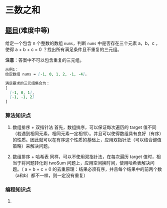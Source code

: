 # 三数之和

## [题目](https://leetcode-cn.com/problems/3sum/)(难度中等)

给定一个包含 n 个整数的数组 `nums`，判断 `nums` 中是否存在三个元素 a，b，c ，使得 a + b + c = 0 ？找出所有满足条件且不重复的三元组。

**注意**：答案中不可以包含重复的三元组。

```markdown
示例1：
给定数组 nums = [-1, 0, 1, 2, -1, -4]，

满足要求的三元组集合为：
[
  [-1, 0, 1],
  [-1, -1, 2]
]
```

### **算法知识点**
1. 数组排序 + 双指针法
首先，数组排序，可以保证每次遍历的 target 值不同（若遇到相同元素，相同元素一定相邻）。并且可以使得数组具有良好（有序）的性质。因此就可以在有序这个性质的基础上，应用双指针法（可以结合键值策略）来解决问题。

2. 数组排序 + 哈希表
同样，可以不使用双指针法，在每次遍历 target 值时，相当于将问题转化到 twoSum 问题上，应用空间换时间，使用哈希表解决问题。（ a + b + c = 0 的去重原理：结果必须有序，并且每个结果中的前两个数（a和b）都不一样，则一定没有重复）

### **编程知识点**
1. 
